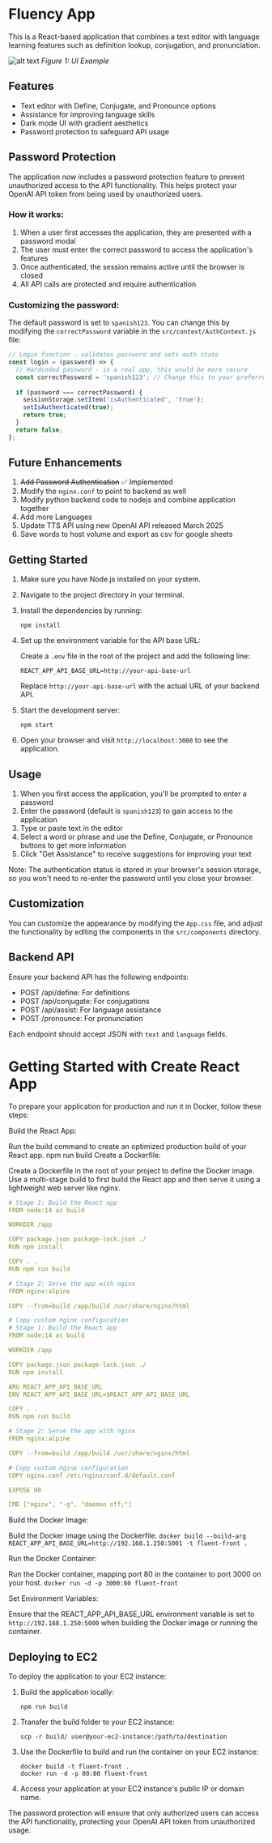 # Fluency App

This is a React-based application that combines a text editor with language learning features such as definition lookup, conjugation, and pronunciation.

![alt text](image.png)
*Figure 1: UI Example*

## Features

- Text editor with Define, Conjugate, and Pronounce options
- Assistance for improving language skills
- Dark mode UI with gradient aesthetics
- Password protection to safeguard API usage

## Password Protection

The application now includes a password protection feature to prevent unauthorized access to the API functionality. This helps protect your OpenAI API token from being used by unauthorized users.

### How it works:

1. When a user first accesses the application, they are presented with a password modal
2. The user must enter the correct password to access the application's features
3. Once authenticated, the session remains active until the browser is closed
4. All API calls are protected and require authentication

### Customizing the password:

The default password is set to `spanish123`. You can change this by modifying the `correctPassword` variable in the `src/context/AuthContext.js` file:

```javascript
// Login function - validates password and sets auth state
const login = (password) => {
  // Hardcoded password - in a real app, this would be more secure
  const correctPassword = 'spanish123'; // Change this to your preferred password
  
  if (password === correctPassword) {
    sessionStorage.setItem('isAuthenticated', 'true');
    setIsAuthenticated(true);
    return true;
  }
  return false;
};
```

## Future Enhancements
1. ~~Add Password Authentication~~ ✅ Implemented
2. Modify the `nginx.conf` to point to backend as well
3. Modify python backend code to nodejs and combine application together
4. Add more Languages
5. Update TTS API using new OpenAI API released March 2025
6. Save words to host volume and export as csv for google sheets

## Getting Started

1. Make sure you have Node.js installed on your system.
2. Navigate to the project directory in your terminal.
3. Install the dependencies by running:

   ```
   npm install
   ```

4. Set up the environment variable for the API base URL:

   Create a `.env` file in the root of the project and add the following line:

   ```
   REACT_APP_API_BASE_URL=http://your-api-base-url
   ```

   Replace `http://your-api-base-url` with the actual URL of your backend API.

5. Start the development server:

   ```
   npm start
   ```

6. Open your browser and visit `http://localhost:3000` to see the application.

## Usage

1. When you first access the application, you'll be prompted to enter a password
2. Enter the password (default is `spanish123`) to gain access to the application
3. Type or paste text in the editor
4. Select a word or phrase and use the Define, Conjugate, or Pronounce buttons to get more information
5. Click "Get Assistance" to receive suggestions for improving your text

Note: The authentication status is stored in your browser's session storage, so you won't need to re-enter the password until you close your browser.

## Customization

You can customize the appearance by modifying the `App.css` file, and adjust the functionality by editing the components in the `src/components` directory.

## Backend API

Ensure your backend API has the following endpoints:

- POST /api/define: For definitions
- POST /api/conjugate: For conjugations
- POST /api/assist: For language assistance
- POST /pronounce: For pronunciation

Each endpoint should accept JSON with `text` and `language` fields.

# Getting Started with Create React App
To prepare your application for production and run it in Docker, follow these steps:

Build the React App:

Run the build command to create an optimized production build of your React app.
npm run build
Create a Dockerfile:

Create a Dockerfile in the root of your project to define the Docker image.
Use a multi-stage build to first build the React app and then serve it using a lightweight web server like nginx.

```yaml
# Stage 1: Build the React app
FROM node:14 as build

WORKDIR /app

COPY package.json package-lock.json ./
RUN npm install

COPY . .
RUN npm run build

# Stage 2: Serve the app with nginx
FROM nginx:alpine

COPY --from=build /app/build /usr/share/nginx/html

# Copy custom nginx configuration
# Stage 1: Build the React app
FROM node:14 as build

WORKDIR /app

COPY package.json package-lock.json ./
RUN npm install

ARG REACT_APP_API_BASE_URL
ENV REACT_APP_API_BASE_URL=$REACT_APP_API_BASE_URL

COPY . .
RUN npm run build

# Stage 2: Serve the app with nginx
FROM nginx:alpine

COPY --from=build /app/build /usr/share/nginx/html

# Copy custom nginx configuration
COPY nginx.conf /etc/nginx/conf.d/default.conf

EXPOSE 80

CMD ["nginx", "-g", "daemon off;"]
```

Build the Docker Image:

Build the Docker image using the Dockerfile.
`docker build --build-arg REACT_APP_API_BASE_URL=http://192.168.1.250:5001 -t fluent-front .`

Run the Docker Container:

Run the Docker container, mapping port 80 in the container to port 3000 on your host.
`docker run -d -p 3000:80 fluent-front`

Set Environment Variables:

Ensure that the REACT_APP_API_BASE_URL environment variable is set to `http://192.168.1.250:5000` when building the Docker image or running the container.

## Deploying to EC2

To deploy the application to your EC2 instance:

1. Build the application locally:
   ```
   npm run build
   ```

2. Transfer the build folder to your EC2 instance:
   ```
   scp -r build/ user@your-ec2-instance:/path/to/destination
   ```

3. Use the Dockerfile to build and run the container on your EC2 instance:
   ```
   docker build -t fluent-front .
   docker run -d -p 80:80 fluent-front
   ```

4. Access your application at your EC2 instance's public IP or domain name.

The password protection will ensure that only authorized users can access the API functionality, protecting your OpenAI API token from unauthorized usage.
